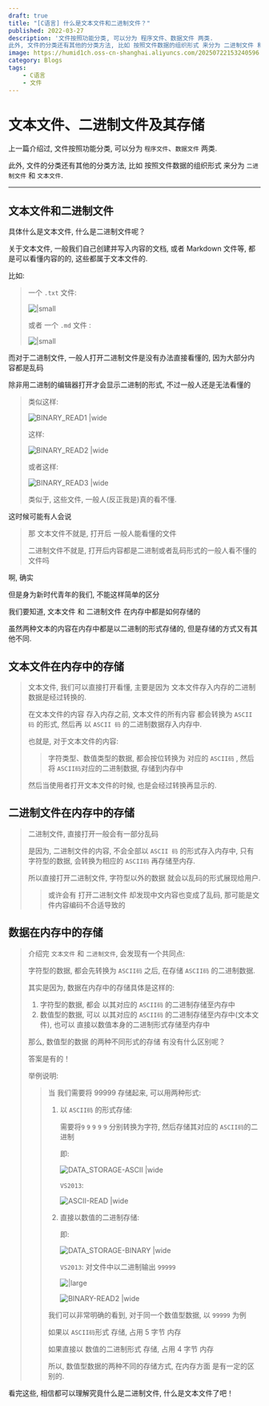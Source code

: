 ```yaml
---
draft: true
title: "[C语言] 什么是文本文件和二进制文件？"
published: 2022-03-27
description: '文件按照功能分类, 可以分为 程序文件、数据文件 两类.
此外, 文件的分类还有其他的分类方法, 比如 按照文件数据的组织形式 来分为 二进制文件 和 文本文件. '
image: https://humid1ch.oss-cn-shanghai.aliyuncs.com/20250722153240596.webp
category: Blogs
tags:
    - C语言
    - 文件
---
```


# 文本文件、二进制文件及其存储

上一篇介绍过, 文件按照功能分类, 可以分为 `程序文件`、`数据文件` 两类.

此外, 文件的分类还有其他的分类方法, 比如 按照文件数据的组织形式 来分为 `二进制文件` 和 `文本文件`.

---

## 文本文件和二进制文件

具体什么是文本文件, 什么是二进制文件呢？

关于文本文件, 一般我们自己创建并写入内容的文档, 或者 Markdown 文件等, 都是可以看懂内容的的, 这些都属于文本文件的.

比如:

> 一个 `.txt` 文件:
>
> ![|small](https://humid1ch.oss-cn-shanghai.aliyuncs.com/20250711175019348.webp)
>
> 或者 一个 `.md` 文件 :
>
> ![|small](https://humid1ch.oss-cn-shanghai.aliyuncs.com/20250711175020735.webp)

而对于二进制文件, 一般人打开二进制文件是没有办法直接看懂的, 因为大部分内容都是乱码

除非用二进制的编辑器打开才会显示二进制的形式, 不过一般人还是无法看懂的

>类似这样:
>
>![BINARY_READ1 |wide](https://humid1ch.oss-cn-shanghai.aliyuncs.com/20250711175022327.webp)
>
>这样:
>
>![BINARY_READ2 |wide](https://humid1ch.oss-cn-shanghai.aliyuncs.com/20250711175024068.webp)
>
>或者这样:
>
>![BINARY_READ3 |wide](https://humid1ch.oss-cn-shanghai.aliyuncs.com/20250711175025492.webp)
>
>类似于, 这些文件, 一般人(反正我是)真的看不懂.

这时候可能有人会说

> 那 文本文件不就是, 打开后 一般人能看懂的文件
>
> 二进制文件不就是, 打开后内容都是二进制或者乱码形式的一般人看不懂的文件吗

啊, 确实

但是身为新时代青年的我们, 不能这样简单的区分

我们要知道, 文本文件 和 二进制文件  在内存中都是如何存储的

虽然两种文本的内容在内存中都是以二进制的形式存储的, 但是存储的方式又有其他不同.

## 文本文件在内存中的存储

> 文本文件, 我们可以直接打开看懂, 主要是因为 文本文件存入内存的二进制数据是经过转换的.
>
> 在文本文件的内容 存入内存之前, 文本文件的所有内容 都会转换为 `ASCII 码` 的形式, 然后再 以 `ASCII 码` 的二进制数据存入内存中.
>
> 也就是, 对于文本文件的内容:
>
> > 字符类型、数值类型的数据, 都会按位转换为 对应的 `ASCII码` , 然后将 `ASCII码`对应的二进制数据, 存储到内存中
>
> 然后当使用者打开文本文件的时候, 也是会经过转换再显示的.

## 二进制文件在内存中的存储

> 二进制文件, 直接打开一般会有一部分乱码
>
> 是因为, 二进制文件的内容, 不会全部以 `ASCII 码` 的形式存入内存中, 只有字符型的数据, 会转换为相应的 `ASCII码` 再存储至内存.
>
> 所以直接打开二进制文件, 字符型以外的数据 就会以乱码的形式展现给用户.
>
> > 或许会有 打开二进制文件 却发现中文内容也变成了乱码, 那可能是文件内容编码不合适导致的

## 数据在内存中的存储

> 介绍完 `文本文件` 和 `二进制文件`, 会发现有一个共同点:
>
> 字符型的数据, 都会先转换为 `ASCII码` 之后, 在存储 `ASCII码` 的二进制数据.
>
> 其实是因为, 数据在内存中的存储具体是这样的:
>
> 1. 字符型的数据, 都会 以其对应的 `ASCII码` 的二进制存储至内存中
> 2. 数值型的数据, 可以 以其对应的 `ASCII码` 的二进制存储至内存中(文本文件), 也可以 直接以数值本身的二进制形式存储至内存中
>
> 那么, 数值型的数据 的两种不同形式的存储 有没有什么区别呢？
>
> 答案是有的！
>
> 举例说明:
>
> > 当 我们需要将 99999 存储起来, 可以用两种形式:
> >
> > 1. 以 `ASCII码` 的形式存储:
> >
> >     需要将`9` `9` `9` `9` `9` 分别转换为字符, 然后存储其对应的 `ASCII码`的二进制
> >
> >     即:
> >
> >     ![DATA_STORAGE-ASCII |wide](https://humid1ch.oss-cn-shanghai.aliyuncs.com/20250711175028640.webp)
> >
> >     `VS2013`:
> >
> >     ![ASCII-READ |wide](https://humid1ch.oss-cn-shanghai.aliyuncs.com/20250711175030887.webp)
> >
> > 2. 直接以数值的二进制存储:
> >
> >     即:
> >
> >     ![DATA_STORAGE-BINARY |wide](https://humid1ch.oss-cn-shanghai.aliyuncs.com/20250711175032395.webp)
> >
> >     `VS2013`: 对文件中以二进制输出 `99999`
> >
> >     ![|large](https://humid1ch.oss-cn-shanghai.aliyuncs.com/20250711175034000.webp)
> >
> >     ![BINARY-READ2 |wide](https://humid1ch.oss-cn-shanghai.aliyuncs.com/20250711175036443.webp)
> >
> > 我们可以非常明确的看到, 对于同一个数值型数据, 以 `99999` 为例
> >
> > 如果以 `ASCII码`形式 存储, 占用 5 字节 内存
> >
> > 如果直接以 数值的二进制形式 存储, 占用 4 字节 内存
> >
> > 所以, 数值型数据的两种不同的存储方式, 在内存方面 是有一定的区别的.

看完这些, 相信都可以理解究竟什么是二进制文件, 什么是文本文件了吧！
